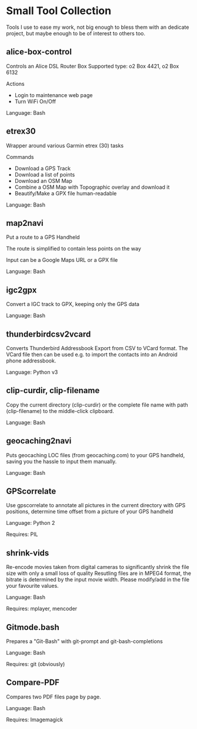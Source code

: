 Small Tool Collection
=====================

Tools I use to ease my work, not big enough to bless them with an
dedicate project, but maybe enough to be of interest to others too.


alice-box-control
-----------------
Controls an Alice DSL Router Box
Supported type: o2 Box 4421, o2 Box 6132

Actions
- Login to maintenance web page
- Turn WiFi On/Off

Language: Bash


etrex30
-------
Wrapper around various Garmin etrex (30) tasks

Commands
- Download a GPS Track
- Download a list of points
- Download an OSM Map
- Combine a OSM Map with Topographic overlay and download it
- Beautify/Make a GPX file human-readable

Language: Bash


map2navi
--------
Put a route to a GPS Handheld

The route is simplified to contain less points on the way

Input can be a Google Maps URL or a GPX file

Language: Bash

igc2gpx
--------
Convert a IGC track to GPX, keeping only the GPS data

Language: Bash


thunderbirdcsv2vcard
--------------------
Converts Thunderbird Addressbook Export from CSV to VCard format.
The VCard file then can be used e.g. to import the contacts into an Android phone
addressbook.

Language: Python v3


clip-curdir, clip-filename
--------------------------
Copy the current directory (clip-curdir) or the
complete file name with path (clip-filename)
to the middle-click clipboard.

Language: Bash


geocaching2navi
---------------
Puts geocaching LOC files (from geocaching.com) to your
GPS handheld, saving you the hassle to input them manually.

Language: Bash


GPScorrelate
------------
Use gpscorrelate to annotate all pictures in the current
directory with GPS positions, determine time offset from a picture
of your GPS handheld

Language: Python 2

Requires: PIL

shrink-vids
-----------
Re-encode movies taken from digital cameras to significantly shrink the file size
with only a small loss of quality
Resutling files are in MPEG4 format, the bitrate is determined by the input
movie width. Please modify/add in the file your favourite values.

Language: Bash

Requires: mplayer, mencoder

Gitmode.bash
------------
Prepares a "Git-Bash" with git-prompt and git-bash-completions

Language: Bash

Requires: git (obviously)

Compare-PDF
-----------
Compares two PDF files page by page.

Language: Bash

Requires: Imagemagick
